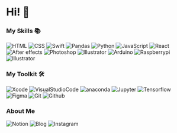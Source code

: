 # Hi! 👋

### My Skills 📚

![HTML](http://img.shields.io/badge/-HTML-E34F26?style=for-the-badge&logo=html5&logoColor=white)
![CSS](http://img.shields.io/badge/-CSS-blue?style=for-the-badge&logo=css3)
![Swift](http://img.shields.io/badge/-Swift-F05138?style=for-the-badge&logo=swift&logoColor=white)
![Pandas](http://img.shields.io/badge/-Pandas-black?style=for-the-badge&logo=pandas)
![Python](http://img.shields.io/badge/-Python-lightgray?style=for-the-badge&logo=python)
![JavaScript](http://img.shields.io/badge/-JavaScript-%23F7DF1C?style=for-the-badge&logo=javascript&logoColor=000000&labelColor=%23F7DF1C&color=%23FFCE5A)
![React](http://img.shields.io/badge/-React-black?style=for-the-badge&logo=react&logoColor=blue)
<img alt="After effects" src ="https://img.shields.io/badge/AfterEffects-9999ff.svg?&style=for-the-badge&logo=adobeaftereffects&logoColor=white"/>
<img alt="Photoshop" src ="https://img.shields.io/badge/Photoshop-31A8FF.svg?&style=for-the-badge&logo=adobephotoshop&logoColor=white"/>
<img alt="Illustrator" src ="https://img.shields.io/badge/Illustrator-FF9A00.svg?&style=for-the-badge&logo=adobeillustrator&logoColor=white"/>
<img alt="Arduino" src ="https://img.shields.io/badge/Arduino-00979D.svg?&style=for-the-badge&logo=arduino&logoColor=white"/>
<img alt="Raspberrypi" src ="https://img.shields.io/badge/Raspberrypi-A22846.svg?&style=for-the-badge&logo=raspberrypi&logoColor=white"/>
<img alt="Illustrator" src ="https://img.shields.io/badge/Illustrator-FF9A00.svg?&style=for-the-badge&logo=adobeillustrator&logoColor=white"/>

### My Toolkit 🛠

![Xcode](http://img.shields.io/badge/-Xcode-black?style=for-the-badge&logo=xcode)
![VisualStudioCode](http://img.shields.io/badge/-Visual_studio_code-blue?style=for-the-badge&logo=visualstudiocode)
<img alt="anaconda" src ="https://img.shields.io/badge/Anaconda-black.svg?&style=for-the-badge&logo=anaconda&logoColor=#44A833"/>
<img alt="Jupyter" src ="https://img.shields.io/badge/Jupyter-F37626.svg?&style=for-the-badge&logo=jupyter&logoColor=white"/>
![Tensorflow](http://img.shields.io/badge/-Tensorflow-black?style=for-the-badge&logo=tensorflow)
![Figma](http://img.shields.io/badge/-Figma-F24E1E?style=for-the-badge&logo=figma&logoColor=white)
![Git](http://img.shields.io/badge/-Git-43853d?style=for-the-badge&logo=git&logoColor=ffffff)
![Github](http://img.shields.io/badge/-Github-black?style=for-the-badge&logo=github)

### About Me

![Notion](http://img.shields.io/badge/-Notion-black?style=for-the-badge&logo=notion)
<img alt="Blog" src ="https://img.shields.io/badge/Blog-03C75A.svg?&style=for-the-badge&logo=naver&logoColor=white"/>
<img alt="Instagram" src ="https://img.shields.io/badge/Instagram-E4405F.svg?&style=for-the-badge&logo=instagram&logoColor=white"/>
